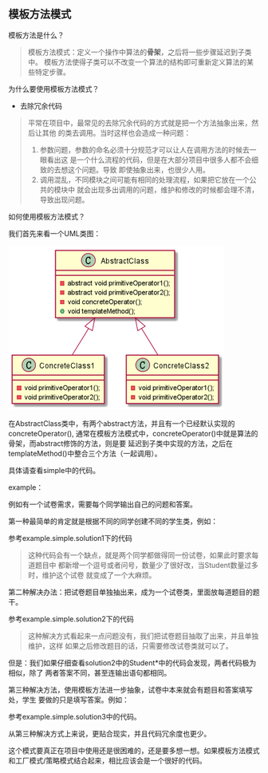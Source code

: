 ## 模板方法模式

模板方法是什么？

> 模板方法模式：定义一个操作中算法的**骨架**，之后将一些步骤延迟到子类中。
模板方法使得子类可以不改变一个算法的结构即可重新定义算法的某些特定步骤。

为什么要使用模板方法模式？

- 去除冗余代码

> 平常在项目中，最常见的去除冗余代码的方式就是把一个方法抽象出来，然后让其他
的类去调用。当时这样也会造成一种问题：
> 1. 参数问题，参数的命名必须十分规范才可以让人在调用方法的时候去一眼看出这
是一个什么流程的代码，但是在大部分项目中很多人都不会细致的去想这个问题。导致
即使抽象出来，也很少人用。
> 2. 调用混乱，不同模块之间可能有相同的处理流程，如果把它放在一个公共的模块中
就会出现多出调用的问题，维护和修改的时候都会理不清，导致出现问题。

 如何使用模板方法模式？
 
 我们首先来看一个UML类图：
 
![template_pattern](../../../../../../../../src/uml/template/template_pattern_new.png)

在AbstractClass类中，有两个abstract方法，并且有一个已经默认实现的concreteOperator(),
通常在模板方法模式中，concreteOperator()中就是算法的骨架，而abstract修饰的方法，则是要
延迟到子类中实现的方法，之后在templateMethod()中整合三个方法（一起调用）。

具体请查看simple中的代码。

example：

例如有一个试卷需求，需要每个同学输出自己的问题和答案。

第一种最简单的肯定就是根据不同的同学创建不同的学生类，例如：

参考example.simple.solution1下的代码

> 这种代码会有一个缺点，就是两个同学都做得同一份试卷，如果此时要求每道题目中
都新增一个逗号或者问号，数量少了很好改，当Student数量过多时，维护这个试卷
就变成了一个大麻烦。

第二种解决办法：把试卷题目单独抽出来，成为一个试卷类，里面放每道题目的题干。

参考example.simple.solution2下的代码

> 这种解决方式看起来一点问题没有，我们把试卷题目抽取了出来，并且单独维护，这样
如果之后修改题目的话，只需要修改试卷类就可以了。

但是：我们如果仔细查看solution2中的Student*中的代码会发现，两者代码极为相似，除了
两者答案不同，甚至连输出语句都相同。

第三种解决方法，使用模板方法进一步抽象，试卷中本来就会有题目和答案填写处，学生
要做的只是填写答案。例如：

参考example.simple.solution3中的代码。

从第三种解决方式上来说，更贴合现实，并且代码冗余度也更少。

这个模式要真正在项目中使用还是很困难的，还是要多想一想。如果模板方法模式
和工厂模式/策略模式结合起来，相比应该会是一个很好的代码。
 
 